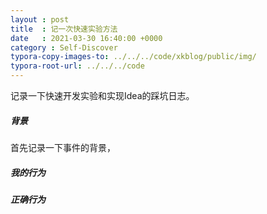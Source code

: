 ```yaml
---
layout : post
title  : 记一次快速实验方法
date   : 2021-03-30 16:40:00 +0000
category : Self-Discover
typora-copy-images-to: ../../../code/xkblog/public/img/
typora-root-url: ../../../code
---
```


记录一下快速开发实验和实现Idea的踩坑日志。

##### 背景

首先记录一下事件的背景，

##### 我的行为

##### 正确行为

